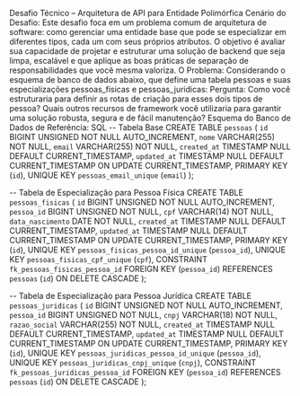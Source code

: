 Desafio Técnico – Arquitetura de API para Entidade Polimórfica
Cenário do Desafio:
Este desafio foca em um problema comum de arquitetura de software: como gerenciar uma entidade base que pode se especializar em diferentes tipos, cada um com seus próprios atributos.
O objetivo é avaliar sua capacidade de projetar e estruturar uma solução de backend que seja limpa, escalável e que aplique as boas práticas de separação de responsabilidades que você mesma valoriza.
O Problema:
Considerando o esquema de banco de dados abaixo, que define uma tabela pessoas e suas especializações pessoas_fisicas e pessoas_juridicas:
Pergunta: Como você estruturaria para definir as rotas de criação para esses dois tipos de pessoa? Quais outros recursos de framework você utilizaria para garantir uma solução robusta, segura e de fácil manutenção?
Esquema do Banco de Dados de Referência:
SQL
-- Tabela Base
CREATE TABLE `pessoas` (
  `id` BIGINT UNSIGNED NOT NULL AUTO_INCREMENT,
  `nome` VARCHAR(255) NOT NULL,
  `email` VARCHAR(255) NOT NULL,
  `created_at` TIMESTAMP NULL DEFAULT CURRENT_TIMESTAMP,
  `updated_at` TIMESTAMP NULL DEFAULT CURRENT_TIMESTAMP ON UPDATE CURRENT_TIMESTAMP,
  PRIMARY KEY (`id`),
  UNIQUE KEY `pessoas_email_unique` (`email`)
);

-- Tabela de Especialização para Pessoa Física
CREATE TABLE `pessoas_fisicas` (
  `id` BIGINT UNSIGNED NOT NULL AUTO_INCREMENT,
  `pessoa_id` BIGINT UNSIGNED NOT NULL,
  `cpf` VARCHAR(14) NOT NULL,
  `data_nascimento` DATE NOT NULL,
  `created_at` TIMESTAMP NULL DEFAULT CURRENT_TIMESTAMP,
  `updated_at` TIMESTAMP NULL DEFAULT CURRENT_TIMESTAMP ON UPDATE CURRENT_TIMESTAMP,
  PRIMARY KEY (`id`),
  UNIQUE KEY `pessoas_fisicas_pessoa_id_unique` (`pessoa_id`),
  UNIQUE KEY `pessoas_fisicas_cpf_unique` (`cpf`),
  CONSTRAINT `fk_pessoas_fisicas_pessoa_id`
    FOREIGN KEY (`pessoa_id`)
    REFERENCES `pessoas` (`id`)
    ON DELETE CASCADE
);

-- Tabela de Especialização para Pessoa Jurídica
CREATE TABLE `pessoas_juridicas` (
  `id` BIGINT UNSIGNED NOT NULL AUTO_INCREMENT,
  `pessoa_id` BIGINT UNSIGNED NOT NULL,
  `cnpj` VARCHAR(18) NOT NULL,
  `razao_social` VARCHAR(255) NOT NULL,
  `created_at` TIMESTAMP NULL DEFAULT CURRENT_TIMESTAMP,
  `updated_at` TIMESTAMP NULL DEFAULT CURRENT_TIMESTAMP ON UPDATE CURRENT_TIMESTAMP,
  PRIMARY KEY (`id`),
  UNIQUE KEY `pessoas_juridicas_pessoa_id_unique` (`pessoa_id`),
  UNIQUE KEY `pessoas_juridicas_cnpj_unique` (`cnpj`),
  CONSTRAINT `fk_pessoas_juridicas_pessoa_id`
    FOREIGN KEY (`pessoa_id`)
    REFERENCES `pessoas` (`id`)
    ON DELETE CASCADE
);

